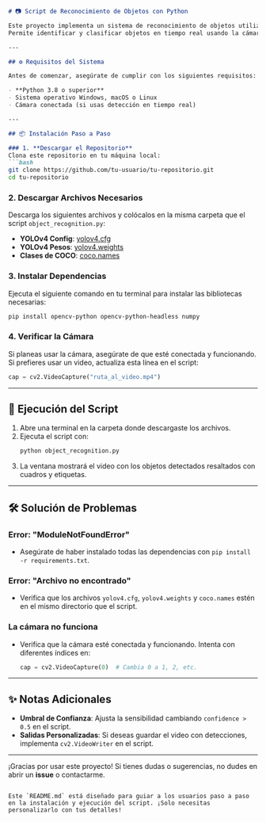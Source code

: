```markdown
# 📷 Script de Reconocimiento de Objetos con Python

Este proyecto implementa un sistema de reconocimiento de objetos utilizando **Python** y **YOLOv4**.
Permite identificar y clasificar objetos en tiempo real usando la cámara de tu computadora o un archivo de video.

---

## ⚙️ Requisitos del Sistema

Antes de comenzar, asegúrate de cumplir con los siguientes requisitos:

- **Python 3.8 o superior**
- Sistema operativo Windows, macOS o Linux
- Cámara conectada (si usas detección en tiempo real)

---

## 📦 Instalación Paso a Paso

### 1. **Descargar el Repositorio**
Clona este repositorio en tu máquina local:
```bash
git clone https://github.com/tu-usuario/tu-repositorio.git
cd tu-repositorio
```

### 2. **Descargar Archivos Necesarios**
Descarga los siguientes archivos y colócalos en la misma carpeta que el script `object_recognition.py`:

- **YOLOv4 Config**: [yolov4.cfg](https://github.com/AlexeyAB/darknet/blob/master/cfg/yolov4.cfg)
- **YOLOv4 Pesos**: [yolov4.weights](https://github.com/AlexeyAB/darknet/releases/download/darknet_yolo_v3_optimal/yolov4.weights)
- **Clases de COCO**: [coco.names](https://github.com/pjreddie/darknet/blob/master/data/coco.names)

### 3. **Instalar Dependencias**
Ejecuta el siguiente comando en tu terminal para instalar las bibliotecas necesarias:
```bash
pip install opencv-python opencv-python-headless numpy
```

### 4. **Verificar la Cámara**
Si planeas usar la cámara, asegúrate de que esté conectada y funcionando. Si prefieres usar un video, actualiza esta línea en el script:
```python
cap = cv2.VideoCapture("ruta_al_video.mp4")
```

---

## 🚀 Ejecución del Script

1. Abre una terminal en la carpeta donde descargaste los archivos.
2. Ejecuta el script con:
   ```bash
   python object_recognition.py
   ```
3. La ventana mostrará el video con los objetos detectados resaltados con cuadros y etiquetas.

---

## 🛠 Solución de Problemas

### Error: "ModuleNotFoundError"
- Asegúrate de haber instalado todas las dependencias con `pip install -r requirements.txt`.

### Error: "Archivo no encontrado"
- Verifica que los archivos `yolov4.cfg`, `yolov4.weights` y `coco.names` estén en el mismo directorio que el script.

### La cámara no funciona
- Verifica que la cámara esté conectada y funcionando. Intenta con diferentes índices en:
  ```python
  cap = cv2.VideoCapture(0)  # Cambia 0 a 1, 2, etc.
  ```

---

## ✨ Notas Adicionales

- **Umbral de Confianza**: Ajusta la sensibilidad cambiando `confidence > 0.5` en el script.
- **Salidas Personalizadas**: Si deseas guardar el video con detecciones, implementa `cv2.VideoWriter` en el script.

---

¡Gracias por usar este proyecto! Si tienes dudas o sugerencias, no dudes en abrir un **issue** o contactarme.
```

Este `README.md` está diseñado para guiar a los usuarios paso a paso en la instalación y ejecución del script. ¡Solo necesitas personalizarlo con tus detalles!
